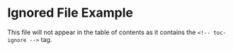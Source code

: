 <!-- toc-ignore -->

# Ignored File Example

This file will not appear in the table of contents as it contains the `<!-- toc-ignore -->` tag.